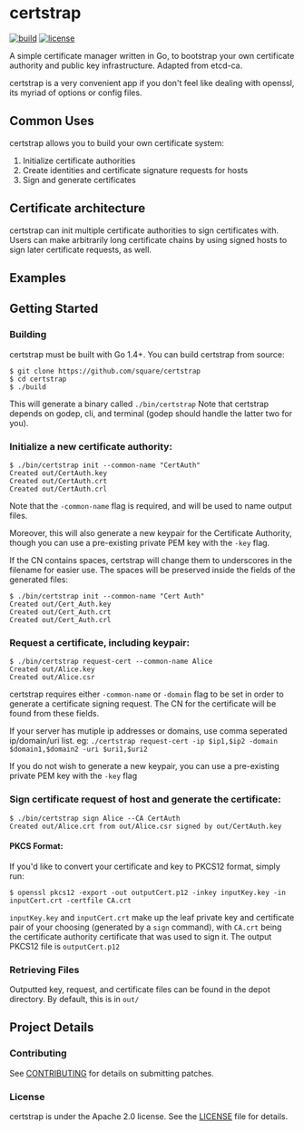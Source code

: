 # certstrap
[![build](https://img.shields.io/travis/square/certstrap.svg?style=flat)](https://travis-ci.org/square/certstrap) [![license](http://img.shields.io/badge/license-apache_2.0-red.svg?style=flat)](https://raw.githubusercontent.com/square/certstrap/master/LICENSE)

A simple certificate manager written in Go, to bootstrap your own certificate authority and public key infrastructure.  Adapted from etcd-ca.

certstrap is a very convenient app if you don't feel like dealing with openssl, its myriad of options or config files.

## Common Uses

certstrap allows you to build your own certificate system:

1. Initialize certificate authorities
2. Create identities and certificate signature requests for hosts
3. Sign and generate certificates

## Certificate architecture

certstrap can init multiple certificate authorities to sign certificates with.  Users can make arbitrarily long certificate chains by using signed hosts to sign later certificate requests, as well.

## Examples

## Getting Started

### Building

certstrap must be built with Go 1.4+. You can build certstrap from source:

```
$ git clone https://github.com/square/certstrap
$ cd certstrap
$ ./build
```

This will generate a binary called `./bin/certstrap`
Note that certstrap depends on godep, cli, and terminal (godep should
handle the latter two for you).

### Initialize a new certificate authority:

```
$ ./bin/certstrap init --common-name "CertAuth"
Created out/CertAuth.key
Created out/CertAuth.crt
Created out/CertAuth.crl
```

Note that the `-common-name` flag is required, and will be used to name output files.

Moreover, this will also generate a new keypair for the Certificate Authority,
though you can use a pre-existing private PEM key with the `-key` flag.

If the CN contains spaces, certstrap will change them to underscores in the filename for easier use.  The spaces will be preserved inside the fields of the generated files:

```
$ ./bin/certstrap init --common-name "Cert Auth"
Created out/Cert_Auth.key
Created out/Cert_Auth.crt
Created out/Cert_Auth.crl
```

### Request a certificate, including keypair:

```
$ ./bin/certstrap request-cert --common-name Alice
Created out/Alice.key
Created out/Alice.csr
```

certstrap requires either `-common-name` or `-domain` flag to be set in order to generate a certificate signing request.  The CN for the certificate will be found from these fields.

If your server has mutiple ip addresses or domains, use comma seperated ip/domain/uri list. eg: `./certstrap request-cert -ip $ip1,$ip2 -domain $domain1,$domain2 -uri $uri1,$uri2`

If you do not wish to generate a new keypair, you can use a pre-existing private
PEM key with the `-key` flag

### Sign certificate request of host and generate the certificate:

```
$ ./bin/certstrap sign Alice --CA CertAuth
Created out/Alice.crt from out/Alice.csr signed by out/CertAuth.key
```

#### PKCS Format:
If you'd like to convert your certificate and key to PKCS12 format, simply run:
```
$ openssl pkcs12 -export -out outputCert.p12 -inkey inputKey.key -in inputCert.crt -certfile CA.crt
```
`inputKey.key` and `inputCert.crt` make up the leaf private key and certificate pair of your choosing (generated by a `sign` command), with `CA.crt` being the certificate authority certificate that was used to sign it.  The output PKCS12 file is `outputCert.p12`


### Retrieving Files

Outputted key, request, and certificate files can be found in the depot directory.
By default, this is in `out/`


## Project Details

### Contributing

See [CONTRIBUTING](CONTRIBUTING.md) for details on submitting patches.

### License

certstrap is under the Apache 2.0 license. See the [LICENSE](LICENSE) file for details.
